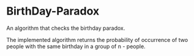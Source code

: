 # BirthDay-Paradox
An algorithm that checks the birthday paradox.

The implemented algorithm returns the probability of occurrence of two people with the same birthday in a group of n - people.
